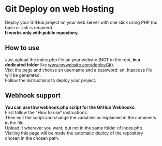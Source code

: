 # Git Deploy on web Hosting
Deploy your GitHub project on your web server with one click using PHP (no bash or ssh is required).   
**It works only with public repository.**

## How to use
Just upload the index.php file on your website (NOT in the root, **in a dedicated folder** like www.mywebsite.com/deployGit).  
Visit the page and choose an username and a password: an .htaccess file will be generated.  
Follow the instructions to deploy your project.   

## Webhook support
**You can use thw webhook.php script for the GitHub Webhooks.**   
First follow the "How to use" instructions.   
Then edit the script and change the variables as explained in the comments in the file.   
Upload it wherever you want, but not in the same folder of index.php.   
Visiting this page will be made the automatic deploy of the repository chosen in the chosen path.
